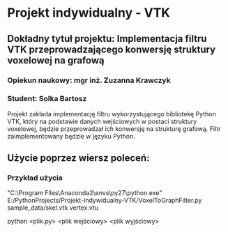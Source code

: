 # Projekt indywidualny - VTK
## Dokładny tytuł projektu: Implementacja filtru VTK przeprowadzającego konwersję struktury voxelowej na grafową

### Opiekun naukowy: mgr inż. Zuzanna Krawczyk
### Student: Solka Bartosz

Projekt zakłada implementację filtru wykorzystującego bibliotekę Python VTK, który na podstawie danych wejściowych w postaci struktury voxelowej, będzie przeprowadzał ich konwersję na strukturę grafową. Filtr zaimplementowany będzie w języku Python.

## Użycie poprzez wiersz poleceń:

### Przykład użycia
"C:\Program Files\Anaconda2\envs\py27\python.exe" E:/PythonProjects/Projekt-Indywidualny-VTK/VoxelToGraphFilter.py sample_data/skel.vtk vertex.vtu

python <plik.py> <plik wejściowy> <plik wyjściowy>
